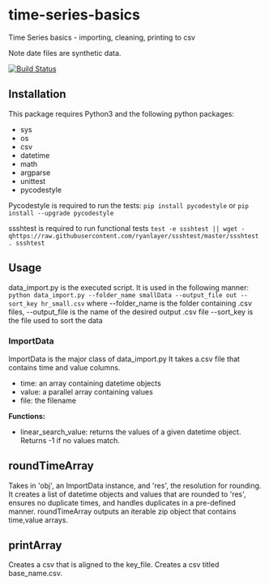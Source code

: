 # time-series-basics

Time Series basics - importing, cleaning, printing to csv

Note date files are synthetic data.

[![Build Status](https://travis-ci.com/cu-swe4s-fall-2019/time-series-basics-tacaro.svg?branch=master)](https://travis-ci.com/cu-swe4s-fall-2019/time-series-basics-tacaro)

## Installation

This package requires Python3 and the following python packages:

- sys
- os
- csv
- datetime
- math
- argparse
- unittest
- pycodestyle

Pycodestyle is required to run the tests: `pip install pycodestyle` or `pip install --upgrade pycodestyle`

ssshtest is required to run functional tests `test -e ssshtest || wget -qhttps://raw.githubusercontent.com/ryanlayer/ssshtest/master/ssshtest . ssshtest`

## Usage

data_import.py is the executed script. It is used in the following manner: `python data_import.py --folder_name smallData --output_file out --sort_key hr_small.csv` where --folder_name is the folder containing .csv files, --output_file is the name of the desired output .csv file --sort_key is the file used to sort the data

### ImportData

ImportData is the major class of data_import.py It takes a.csv file that contains time and value columns.

- time: an array containing datetime objects
- value: a parallel array containing values
- file: the filename

**Functions:**

- linear_search_value: returns the values of a given datetime object. Returns -1 if no values match.

## roundTimeArray

Takes in 'obj', an ImportData instance, and 'res', the resolution for rounding. It creates a list of datetime objects and values that are rounded to 'res', ensures no duplicate times, and handles duplicates in a pre-defined manner. roundTimeArray outputs an iterable zip object that contains time,value arrays.

## printArray

Creates a csv that is aligned to the key_file. Creates a csv titled base_name.csv.
